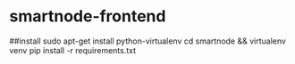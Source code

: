 # smartnode-frontend
##install
sudo apt-get install python-virtualenv
cd smartnode && virtualenv venv
pip install -r requirements.txt
